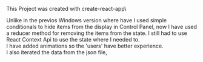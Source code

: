 This Project was created with create-react-app\

Unlike in the previos Windows version where have I used simple conditionals to hide items from the display in Control Panel, now I have used a reducer method for
removing the items from the state. I still had to use React Context Api to use the state where I needed to.\
I have added animations so the 'users' have better experience.\
I also iterated the data from the json file, 
